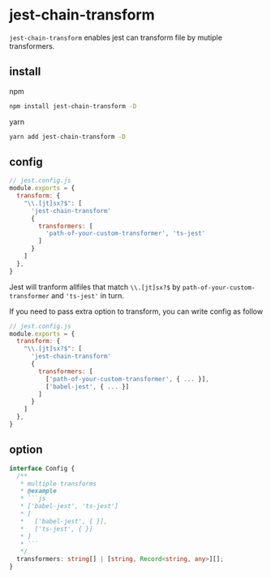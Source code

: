 # jest-chain-transform
`jest-chain-transform` enables jest can transform file by mutiple transformers.

## install

npm
```sh
npm install jest-chain-transform -D
```

yarn
```sh
yarn add jest-chain-transform -D
```

## config
```js
// jest.config.js
module.exports = {
  transform: {
    "\\.[jt]sx?$": [
      'jest-chain-transform'
      {
        transformers: [
          'path-of-your-custom-transformer', 'ts-jest'
        ]
      }
    ]
  },
}
```

Jest will tranform allfiles that match `\\.[jt]sx?$` by `path-of-your-custom-transformer` and `'ts-jest'` in turn.

If you need to pass extra option to transform, you can write config as follow

```js
// jest.config.js
module.exports = {
  transform: {
    "\\.[jt]sx?$": [
      'jest-chain-transform'
      {
        transformers: [
          ['path-of-your-custom-transformer', { ... }],
          ['babel-jest', { ... }]
        ]
      }
    ]
  },
}
```

## option

```ts
interface Config {
  /**
   * multiple transforms
   * @example
   * ```js
   * ['babel-jest', 'ts-jest']
   * [
   *   ['babel-jest', { }],
   *   ['ts-jest', { }]
   * ]
   * ```
   */
  transformers: string[] | [string, Record<string, any>][];
}
```